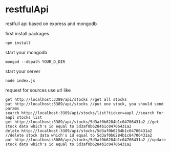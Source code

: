 # restfulApi
restfull api based on express and mongodb

first install packages
```
npm install
```

start your mongodb
```
mongod --dbpath YOUR_D_DIR
```

start your server
```
node index.js
```

request for sources use url like
```
get http://localhost:3389/api/stocks //get all stocks
put http://localhost:3389/api/stocks //put one stock, you should send params
search http://localhost:3389/api/stocks/list?ticker=aapl //search for aapl stocks list
get http://localhost:3389/api/stocks/5d3af0b6284b1c04706431a2 //get stock data which's id equal to 5d3af0b6284b1c04706431a2
delete http://localhost:3389/api/stocks/5d3af0b6284b1c04706431a2 //delete stock data which's id equal to 5d3af0b6284b1c04706431a2
put http://localhost:8080/api/stocks/5d3af0b6284b1c04706431a2 //update stock data which's id equal to 5d3af0b6284b1c04706431a2
```

